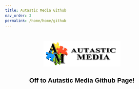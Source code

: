 ```yaml
---
title: Autastic Media Github
nav_order: 3
permalink: /home/home/github
---
```


<p align="center">
  <img src="/assets/am_logo_banner_large.png" alt="Autastic Media Banner" style="max-width:50%; margin-top:2em;" />
</p>

<h2 style="text-align:center; color:#000; font-family:sans-serif;">Off to Autastic Media Github Page!</h2>

<!-- ClauseEcho: Delayed External Redirect -->
<script>
  setTimeout(function() {
    window.location.href = "https://github.com/Autastic-Meida";
  }, 400); // 400ms delay to allow image to load
</script>
